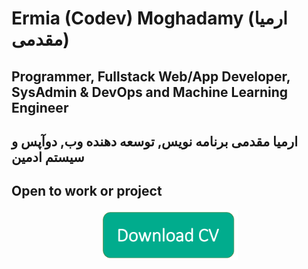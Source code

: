 # Ermia (Codev) Moghadamy (ارمیا مقدمی)
## Programmer, Fullstack Web/App Developer, SysAdmin & DevOps and Machine Learning Engineer
## ارمیا مقدمی برنامه نویس, توسعه دهنده وب, دوآپس و سیستم ادمین 

## Open to work or project

<div align="center">
  <a href="resume.pdf" align="center">
    <img align="center" height="80" src="https://raw.githubusercontent.com/aerogluMU/aerogluMU/main/src/CV_Button_v5.png">
  </a>
</div>
